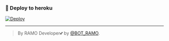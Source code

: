 ### 🚀 Deploy to heroku
[![Deploy](https://www.herokucdn.com/deploy/button.svg)](https://heroku.com/deploy?template=https://github.com/ramoben200/JasmineTagger)

---
> By RAMO Developer💕 by [@BOT_RAMO](https://t.me/BOT_RAMO).    
